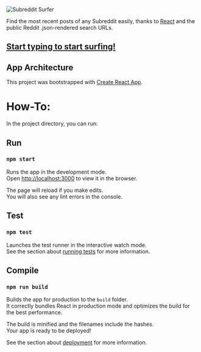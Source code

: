 ![Subreddit Surfer](https://gdurl.com/a_o0)

Find the most recent posts of any Subreddit easily, thanks to [React](https://reactjs.org/) and the public Reddit .json-rendered search URLs.

## [Start typing to start surfing!](http://subreddit-surfer.surge.sh/)


## App Architecture

This project was bootstrapped with [Create React App](https://github.com/facebook/create-react-app).

# How-To:

In the project directory, you can run:

## Run
### `npm start`

Runs the app in the development mode.<br>
Open [http://localhost:3000](http://localhost:3000) to view it in the browser.

The page will reload if you make edits.<br>
You will also see any lint errors in the console.

## Test
### `npm test`

Launches the test runner in the interactive watch mode.<br>
See the section about [running tests](https://facebook.github.io/create-react-app/docs/running-tests) for more information.


## Compile
### `npm run build`

Builds the app for production to the `build` folder.<br>
It correctly bundles React in production mode and optimizes the build for the best performance.

The build is minified and the filenames include the hashes.<br>
Your app is ready to be deployed!

See the section about [deployment](https://facebook.github.io/create-react-app/docs/deployment) for more information.
